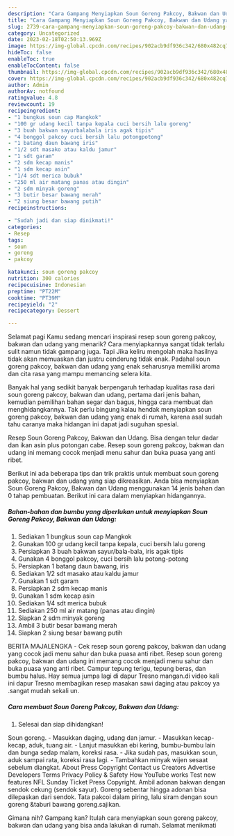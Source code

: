 ```yaml
---
description: "Cara Gampang Menyiapkan Soun Goreng Pakcoy, Bakwan dan Udang yang Enak, Buat Buka Puasa Enak"
title: "Cara Gampang Menyiapkan Soun Goreng Pakcoy, Bakwan dan Udang yang Enak, Buat Buka Puasa Enak"
slug: 2739-cara-gampang-menyiapkan-soun-goreng-pakcoy-bakwan-dan-udang-yang-enak-buat-buka-puasa-enak
category: Uncategorized
date: 2023-02-18T02:50:13.969Z
image: https://img-global.cpcdn.com/recipes/902acb9df936c342/680x482cq70/soun-goreng-pakcoy-bakwan-dan-udang-foto-resep-utama.jpg
hideToc: false
enableToc: true
enableTocContent: false
thumbnail: https://img-global.cpcdn.com/recipes/902acb9df936c342/680x482cq70/soun-goreng-pakcoy-bakwan-dan-udang-foto-resep-utama.jpg
cover: https://img-global.cpcdn.com/recipes/902acb9df936c342/680x482cq70/soun-goreng-pakcoy-bakwan-dan-udang-foto-resep-utama.jpg
author: Admin
authorAv: notfound
ratingvalue: 4.8
reviewcount: 19
recipeingredient:
- "1 bungkus soun cap Mangkok"
- "100 gr udang kecil tanpa kepala cuci bersih lalu goreng"
- "3 buah bakwan sayurbalabala iris agak tipis"
- "4 bonggol pakcoy cuci bersih lalu potongpotong"
- "1 batang daun bawang iris"
- "1/2 sdt masako atau kaldu jamur"
- "1 sdt garam"
- "2 sdm kecap manis"
- "1 sdm kecap asin"
- "1/4 sdt merica bubuk"
- "250 ml air matang panas atau dingin"
- "2 sdm minyak goreng"
- "3 butir besar bawang merah"
- "2 siung besar bawang putih"
recipeinstructions:

- "Sudah jadi dan siap dinikmati!"
categories:
- Resep
tags:
- soun
- goreng
- pakcoy

katakunci: soun goreng pakcoy 
nutrition: 300 calories
recipecuisine: Indonesian
preptime: "PT22M"
cooktime: "PT39M"
recipeyield: "2"
recipecategory: Dessert

---
```



Selamat pagi Kamu sedang mencari inspirasi resep soun goreng pakcoy, bakwan dan udang yang menarik? Cara menyiapkannya sangat tidak terlalu sulit namun tidak gampang juga. Tapi Jika keliru mengolah maka hasilnya tidak akan memuaskan dan justru cenderung tidak enak. Padahal soun goreng pakcoy, bakwan dan udang yang enak seharusnya memiliki aroma dan cita rasa yang mampu memancing selera kita.


Banyak hal yang sedikit banyak berpengaruh terhadap kualitas rasa dari soun goreng pakcoy, bakwan dan udang, pertama dari jenis bahan, kemudian pemilihan bahan segar dan bagus, hingga cara membuat dan menghidangkannya. Tak perlu bingung kalau hendak menyiapkan soun goreng pakcoy, bakwan dan udang yang enak di rumah, karena asal sudah tahu caranya maka hidangan ini dapat jadi suguhan spesial.

Resep Soun Goreng Pakcoy, Bakwan dan Udang. Bisa dengan telur dadar dan ikan asin plus potongan cabe. Resep soun goreng pakcoy, bakwan dan udang ini memang cocok menjadi menu sahur dan buka puasa yang anti ribet.


Berikut ini ada beberapa tips dan trik praktis untuk membuat soun goreng pakcoy, bakwan dan udang yang siap dikreasikan. Anda bisa menyiapkan Soun Goreng Pakcoy, Bakwan dan Udang menggunakan 14 jenis bahan dan 0 tahap pembuatan. Berikut ini cara dalam menyiapkan hidangannya.

<!--inarticleads1-->

##### Bahan-bahan dan bumbu yang diperlukan untuk menyiapkan Soun Goreng Pakcoy, Bakwan dan Udang:

1. Sediakan 1 bungkus soun cap Mangkok
1. Gunakan 100 gr udang kecil tanpa kepala, cuci bersih lalu goreng
1. Persiapkan 3 buah bakwan sayur/bala-bala, iris agak tipis
1. Gunakan 4 bonggol pakcoy, cuci bersih lalu potong-potong
1. Persiapkan 1 batang daun bawang, iris
1. Sediakan 1/2 sdt masako atau kaldu jamur
1. Gunakan 1 sdt garam
1. Persiapkan 2 sdm kecap manis
1. Gunakan 1 sdm kecap asin
1. Sediakan 1/4 sdt merica bubuk
1. Sediakan 250 ml air matang (panas atau dingin)
1. Siapkan 2 sdm minyak goreng
1. Ambil 3 butir besar bawang merah
1. Siapkan 2 siung besar bawang putih


BERITA MAJALENGKA - Cek resep soun goreng pakcoy, bakwan dan udang yang cocok jadi menu sahur dan buka puasa anti ribet. Resep soun goreng pakcoy, bakwan dan udang ini memang cocok menjadi menu sahur dan buka puasa yang anti ribet. Campur tepung terigu, tepung beras, dan bumbu halus. Hay semua jumpa lagi di dapur Tresno mangan.di video kali ini dapur Tresno membagikan resep masakan sawi daging atau pakcoy ya .sangat mudah sekali un. 

<!--inarticleads2-->

##### Cara membuat Soun Goreng Pakcoy, Bakwan dan Udang:


1. Selesai dan siap dihidangkan!

Soun goreng. - Masukkan daging, udang dan jamur. - Masukkan kecap-kecap, aduk, tuang air. - Lanjut masukkan ebi kering, bumbu-bumbu lain dan bunga sedap malam, koreksi rasa. - Jika sudah pas, masukkan soun, aduk sampai rata, koreksi rasa lagi. - Tambahkan minyak wijen sesaat sebelum diangkat. About Press Copyright Contact us Creators Advertise Developers Terms Privacy Policy &amp; Safety How YouTube works Test new features NFL Sunday Ticket Press Copyright. Ambil adonan bakwan dengan sendok cekung (sendok sayur). Goreng sebentar hingga adonan bisa dilepaskan dari sendok. Tata pakcoi dalam piring, lalu siram dengan soun goreng &amp;taburi bawang goreng.sajikan. 

Gimana nih? Gampang kan? Itulah cara menyiapkan soun goreng pakcoy, bakwan dan udang yang bisa anda lakukan di rumah. Selamat menikmati
